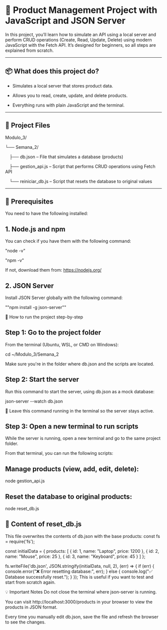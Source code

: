 # 🛒 Product Management Project with JavaScript and JSON Server
In this project, you’ll learn how to simulate an API using a local server and perform CRUD operations (Create, Read, Update, Delete) using modern JavaScript with the Fetch API.
It’s designed for beginners, so all steps are explained from scratch.

---

## 📦 What does this project do?
- Simulates a local server that stores product data.

- Allows you to read, create, update, and delete products.

- Everything runs with plain JavaScript and the terminal.

---

## 📁 Project Files
Modulo_3/

└── Semana_2/

 ├── db.json – File that simulates a database (products)
 
 ├── gestion_api.js – Script that performs CRUD operations using Fetch API
 
 └── reiniciar_db.js – Script that resets the database to original values

---

## 🔧 Prerequisites
You need to have the following installed:

## 1. Node.js and npm
You can check if you have them with the following command:

"node -v"

"npm -v"

If not, download them from: https://nodejs.org/

## 2. JSON Server
Install JSON Server globally with the following command:

""npm install -g json-server""

🚀 How to run the project step-by-step
## Step 1: Go to the project folder
From the terminal (Ubuntu, WSL, or CMD on Windows):

cd ~/Modulo_3/Semana_2

Make sure you're in the folder where db.json and the scripts are located.

## Step 2: Start the server
Run this command to start the server, using db.json as a mock database:

json-server --watch db.json

🔁 Leave this command running in the terminal so the server stays active.

## Step 3: Open a new terminal to run scripts
While the server is running, open a new terminal and go to the same project folder.

From that terminal, you can run the following scripts:

## Manage products (view, add, edit, delete):
node gestion_api.js

## Reset the database to original products:
node reset_db.js

## 📄 Content of reset_db.js
This file overwrites the contents of db.json with the base products:
const fs = require('fs');

const initialData = {
  products: [
    { id: 1, name: "Laptop", price: 1200 },
    { id: 2, name: "Mouse", price: 25 },
    { id: 3, name: "Keyboard", price: 45 }
  ]
};

fs.writeFile('db.json', JSON.stringify(initialData, null, 2), (err) => {
  if (err) {
    console.error("❌ Error resetting database:", err);
  } else {
    console.log("✅ Database successfully reset.");
  }
});
This is useful if you want to test and start from scratch again.

💡 Important Notes
Do not close the terminal where json-server is running.

You can visit http://localhost:3000/products in your browser to view the products in JSON format.

Every time you manually edit db.json, save the file and refresh the browser to see the changes.



